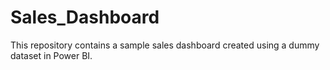 # Sales_Dashboard
This repository contains a sample sales dashboard created using a dummy dataset in Power BI.
